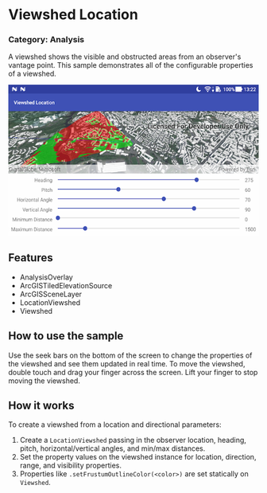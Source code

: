 # Viewshed Location
### Category: Analysis
A viewshed shows the visible and obstructed areas from an observer's vantage point. This sample demonstrates all of the configurable properties of a viewshed.

![Viewshed Location](viewshed-location.png)

## Features
* AnalysisOverlay
* ArcGISTiledElevationSource
* ArcGISSceneLayer
* LocationViewshed
* Viewshed

## How to use the sample

Use the seek bars on the bottom of the screen to change the properties of the viewshed and see them updated in real time. To move the viewshed, double touch and drag your finger across the screen. Lift your finger to stop moving the viewshed.

## How it works

To create a viewshed from a location and directional parameters:

1. Create a `LocationViewshed` passing in the observer location, heading, pitch, horizontal/vertical angles, and min/max distances.
1. Set the property values on the viewshed instance for location, direction, range, and visibility properties. 
1. Properties like `.setFrustumOutlineColor(<color>)` are set statically on `Viewshed`.
